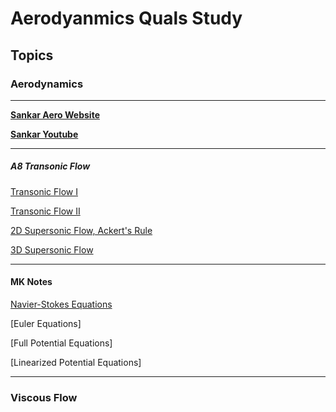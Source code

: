 # Aerodyanmics Quals Study

## Topics

### Aerodynamics

---

[**Sankar Aero Website**](https://sankar.gatech.edu/?q=node/12#overlay-context=)

[**Sankar Youtube**](https://www.youtube.com/@lakshmisankar6498/videos)

---

##### A8 Transonic Flow



[Transonic Flow I](https://www.youtube.com/watch?v=uTkk97AETco)

[Transonic Flow II](https://www.youtube.com/watch?v=--SkqTrIWTE)

[2D Supersonic Flow, Ackert's Rule](https://www.youtube.com/watch?v=qFcg3qoKbHk)

[3D Supersonic Flow](https://www.youtube.com/watch?v=HFgC_yTQx6M)

---

#### MK Notes

[Navier-Stokes Equations](aero/navier_stokes_eqns.html)


[Euler Equations]

[Full Potential Equations]

[Linearized Potential Equations]




---

### Viscous Flow
